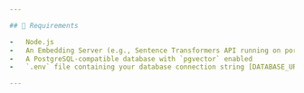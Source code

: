 ```yaml
---

## 🔧 Requirements

-   Node.js
-   An Embedding Server (e.g., Sentence Transformers API running on port `5005`)
-   A PostgreSQL-compatible database with `pgvector` enabled
-   `.env` file containing your database connection string [DATABASE_URL]

---
```

